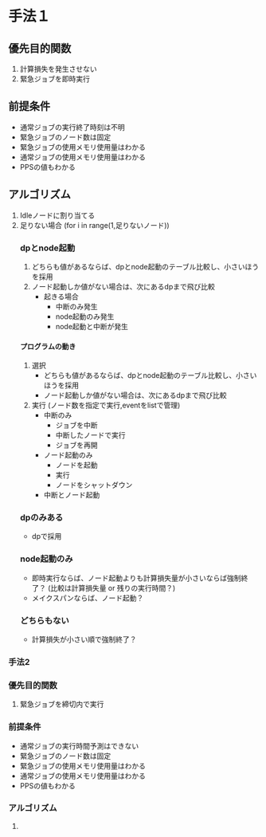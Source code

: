 # 手法１
## 優先目的関数
1. 計算損失を発生させない
2. 緊急ジョブを即時実行

## 前提条件
- 通常ジョブの実行終了時刻は不明
- 緊急ジョブのノード数は固定
- 緊急ジョブの使用メモリ使用量はわかる
- 通常ジョブの使用メモリ使用量はわかる
- PPSの値もわかる

## アルゴリズム
1. Idleノードに割り当てる
2. 足りない場合  (for i in range(1,足りないノード))
    ### dpとnode起動  
    1. どちらも値があるならば、dpとnode起動のテーブル比較し、小さいほうを採用  
    2. ノード起動しか値がない場合は、次にあるdpまで飛び比較  
        - 起きる場合  
            - 中断のみ発生  
            - node起動のみ発生
            - node起動と中断が発生
    #### プログラムの動き
    1. 選択
        - どちらも値があるならば、dpとnode起動のテーブル比較し、小さいほうを採用  
        - ノード起動しか値がない場合は、次にあるdpまで飛び比較  
    2. 実行 (ノード数を指定で実行,eventをlistで管理)
        - 中断のみ
            - ジョブを中断
            - 中断したノードで実行
            - ジョブを再開
        - ノード起動のみ
            - ノードを起動
            - 実行
            - ノードをシャットダウン
        - 中断とノード起動
    ### dpのみある
    - dpで採用
    ### node起動のみ
    - 即時実行ならば、ノード起動よりも計算損失量が小さいならば強制終了？ (比較は計算損失量 or 残りの実行時間？)
    - メイクスパンならば、ノード起動？
    ### どちらもない
    - 計算損失が小さい順で強制終了？

### 手法2
### 優先目的関数
1. 緊急ジョブを締切内で実行


### 前提条件
- 通常ジョブの実行時間予測はできない
- 緊急ジョブのノード数は固定
- 緊急ジョブの使用メモリ使用量はわかる
- 通常ジョブの使用メモリ使用量はわかる
- PPSの値もわかる
### アルゴリズム
1. 

